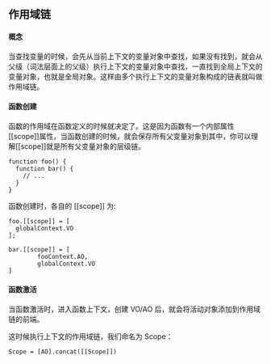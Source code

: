 作用域链
------------------------------------------------------------------------------------------------
#### 概念
当查找变量的时候，会先从当前上下文的变量对象中查找，如果没有找到，就会从父级（词法层面上的父级）执行上下文的变量对象中查找，一直找到全局上下文的变量对象，也就是全局对象。这样由多个执行上下文的变量对象构成的链表就叫做作用域链。

#### 函数创建
函数的作用域在函数定义的时候就决定了。这是因为函数有一个内部属性[[scope]]属性，当函数创建的时候，就会保存所有父变量对象到其中，你可以理解[[scope]]就是所有父变量对象的层级链。

```
function foo() {
  function bar() {
    // ...
  }
}
```

函数创建时，各自的 [[scope]] 为:
```
foo.[[scope]] = [
  globalContext.VO
];

bar.[[scope]] = [
		fooContext.AO,
		globalContext.VO	
]
```
#### 函数激活
当函数激活时，进入函数上下文，创建 VO/AO 后，就会将活动对象添加到作用域链的前端。

这时候执行上下文的作用域链，我们命名为 Scope：
```
Scope = [AO].concat([[Scope]])
```